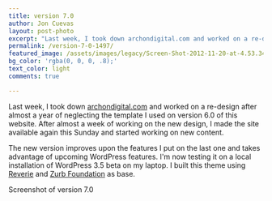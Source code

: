 ```yaml
---
title: version 7.0
author: Jon Cuevas
layout: post-photo
excerpt: "Last week, I took down archondigital.com and worked on a re-design after almost a year of neglecting the template I used on version 6.0 of this website. After almost a week of working on the new design, I made the site available again this Sunday and started working on new content."
permalink: /version-7-0-1497/
featured_image: /assets/images/legacy/Screen-Shot-2012-11-20-at-4.53.34-AM-1024x578.png
bg_color: 'rgba(0, 0, 0, .8);'
text_color: light
comments: true

---
```


<p class="lead">Last week, I took down <a href="http://archondigital.com">archondigital.com</a> and worked on a re-design after almost a year of neglecting the template I used on version 6.0 of this website. After almost a week of working on the new design, I made the site available again this Sunday and started working on new content.</p>

The new version improves upon the features I put on the last one and takes advantage of upcoming WordPress features. I'm now testing it on a local installation of WordPress 3.5 beta on my laptop. I built this theme using [Reverie][2] and [Zurb Foundation][3] as base.

<p class="caption">Screenshot of version 7.0</p>

[1]: http://archondigital.com
[2]: http://themefortress.com/reverie/
[3]: http://foundation.zurb.com